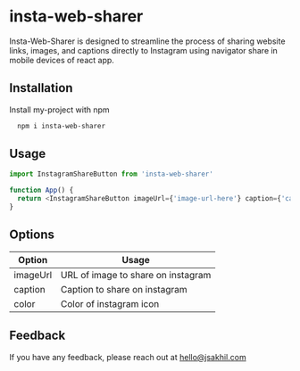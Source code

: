 
# insta-web-sharer

Insta-Web-Sharer is designed to streamline the process of sharing website links, images, and captions directly to Instagram using navigator share in mobile devices of react app.


## Installation

Install my-project with npm

```bash
  npm i insta-web-sharer
```
    
## Usage

```javascript
import InstagramShareButton from 'insta-web-sharer'

function App() {
  return <InstagramShareButton imageUrl={'image-url-here'} caption={'caption'} color={'#fff'} />
}
```

## Options

| Option            | Usage                               |
| ----------------- | ----------------------------------- |
| imageUrl          | URL of image to share on instagram  |
| caption           | Caption to share on instagram       |
| color             | Color of instagram icon             |




## Feedback

If you have any feedback, please reach out at hello@jsakhil.com

